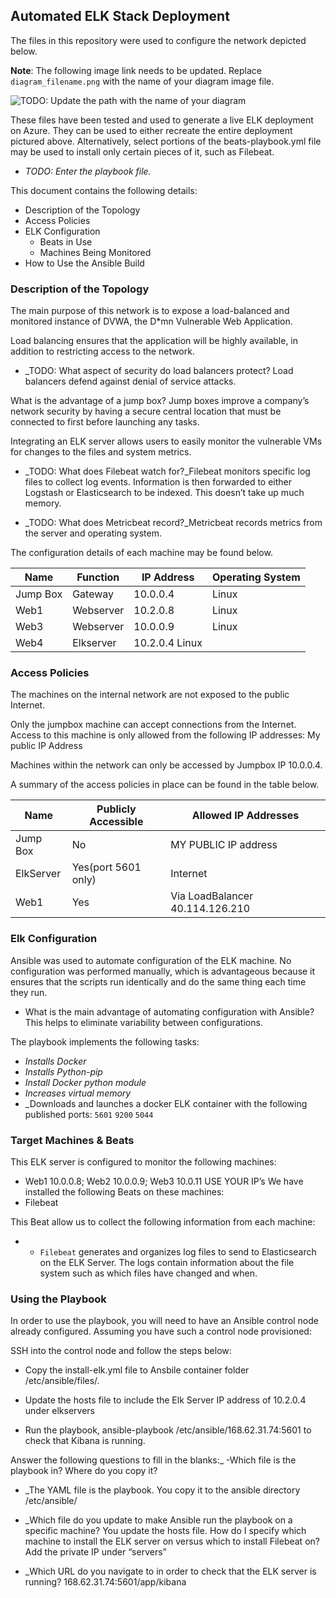 ## Automated ELK Stack Deployment

The files in this repository were used to configure the network depicted below.

**Note**: The following image link needs to be updated. Replace `diagram_filename.png` with the name of your diagram image file.  

![TODO: Update the path with the name of your diagram](Images/diagram_filename.png)

These files have been tested and used to generate a live ELK deployment on Azure. They can be used to either recreate the entire deployment pictured above. Alternatively, select portions of the beats-playbook.yml file may be used to install only certain pieces of it, such as Filebeat.

  - _TODO: Enter the playbook file._

This document contains the following details:
- Description of the Topology
- Access Policies
- ELK Configuration
  - Beats in Use
  - Machines Being Monitored
- How to Use the Ansible Build


### Description of the Topology

The main purpose of this network is to expose a load-balanced and monitored instance of DVWA, the D*mn Vulnerable Web Application.

Load balancing ensures that the application will be highly available, in addition to restricting access to the network.

- _TODO: What aspect of security do load balancers protect? 
Load balancers defend against denial of service attacks. 

What is the advantage of a jump box? Jump boxes improve a company’s network security by having a secure central location that must be connected to first before launching any tasks.
 
Integrating an ELK server allows users to easily monitor the vulnerable VMs for changes to the files and system metrics.
- _TODO: What does Filebeat watch for?_Filebeat monitors specific log files to collect log events. Information is then forwarded to either Logstash or Elasticsearch to be indexed. This doesn’t take up much memory.

- _TODO: What does Metricbeat record?_Metricbeat records metrics from the server and operating system.



The configuration details of each machine may be found below.

| Name     | Function | IP Address | Operating System |
|----------|----------|------------|------------------|
| Jump Box | Gateway  | 10.0.0.4   | Linux            |
| Web1     | Webserver| 10.2.0.8   | Linux            |
| Web3     | Webserver| 10.0.0.9   | Linux            | 
| Web4     | Elkserver| 10.2.0.4     Linux             

### Access Policies

The machines on the internal network are not exposed to the public Internet. 

Only the jumpbox machine can accept connections from the Internet. Access to this machine is only allowed from the following IP addresses: My public IP Address

Machines within the network can only be accessed by Jumpbox IP 10.0.0.4.


A summary of the access policies in place can be found in the table below.

| Name     | Publicly Accessible | Allowed IP Addresses |
|----------|---------------------|----------------------|
| Jump Box | No	                | MY PUBLIC IP address |
| ElkServer| Yes(port 5601 only) | Internet             |
| Web1     | Yes                 | Via LoadBalancer 40.114.126.210|

### Elk Configuration

Ansible was used to automate configuration of the ELK machine. No configuration was performed manually, which is advantageous because it ensures that the scripts run identically and do the same thing each time they run. 

- What is the main advantage of automating configuration with Ansible? This helps to eliminate variability between configurations.

The playbook implements the following tasks:
- _Installs Docker_
- _Installs Python-pip_
- _Install Docker python module_
- _Increases virtual memory_
- _Downloads and launches a docker ELK container with the following published ports: `5601` `9200` `5044`



### Target Machines & Beats
This ELK server is configured to monitor the following machines:
- Web1 10.0.0.8; Web2 10.0.0.9; Web3 10.0.11 
USE YOUR IP’s
We have installed the following Beats on these machines:
- Filebeat

This Beat allow us to collect the following information from each machine:
- - `Filebeat` generates and organizes log files to send to Elasticsearch on the ELK Server. The logs contain information about the file system such as which files have changed and when.

### Using the Playbook
In order to use the playbook, you will need to have an Ansible control node already configured. Assuming you have such a control node provisioned: 

SSH into the control node and follow the steps below:
- Copy the install-elk.yml file to Ansbile container folder /etc/ansible/files/.

- Update the hosts file to include the Elk Server IP address of 10.2.0.4 under elkservers

- Run the playbook, ansible-playbook /etc/ansible/168.62.31.74:5601 to check that Kibana is running. 


Answer the following questions to fill in the blanks:_
-Which file is the playbook in? Where do you copy it?
- _The YAML file is the playbook. You copy it to the ansible directory /etc/ansible/ 

- _Which file do you update to make Ansible run the playbook on a specific machine? You update the hosts file. How do I specify which machine to install the ELK server on versus which to install Filebeat on? Add the private IP under “servers”

- _Which URL do you navigate to in order to check that the ELK server is running? 168.62.31.74:5601/app/kibana

